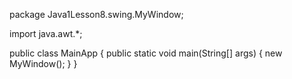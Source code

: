 package Java1Lesson8.swing.MyWindow;


import java.awt.*;

public class MainApp {
    public static void main(String[] args) {
        new MyWindow();
    }
}
